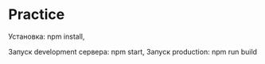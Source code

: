 # Practice

Установка: npm install,

Запуск development сервера: npm start,
Запуск production: npm run build
